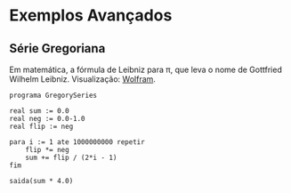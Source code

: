 # Exemplos Avançados

## Série Gregoriana

Em matemática, a fórmula de Leibniz para π, que leva o nome de Gottfried Wilhelm Leibniz. Visualização: [Wolfram](https://mathworld.wolfram.com/GregorySeries.html).

```lina
programa GregorySeries

real sum := 0.0
real neg := 0.0-1.0
real flip := neg

para i := 1 ate 1000000000 repetir
    flip *= neg
    sum += flip / (2*i - 1)
fim

saida(sum * 4.0)
```

